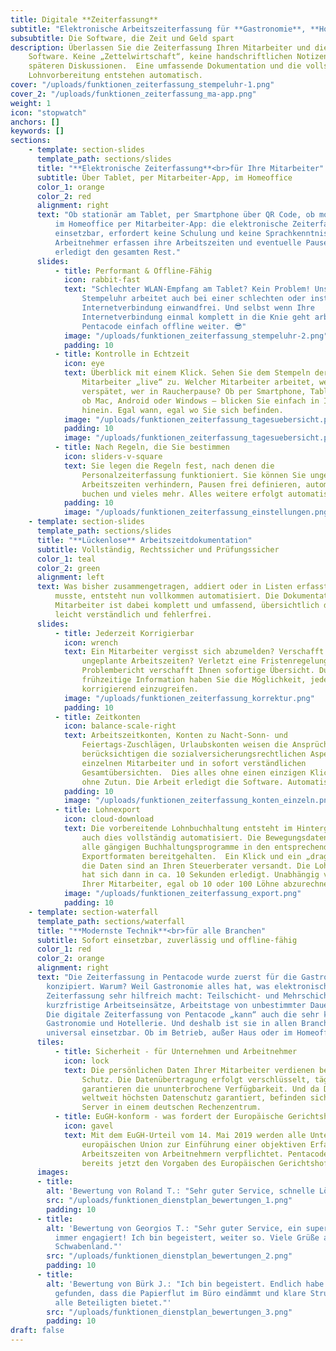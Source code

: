 ```yaml
---
title: Digitale **Zeiterfassung**
subtitle: "Elektronische Arbeitszeiterfassung für **Gastronomie**, **Hotellerie**, **Handel** und **Handwerk**"
subsubtitle: Die Software, die Zeit und Geld spart
description: Überlassen Sie die Zeiterfassung Ihren Mitarbeiter und die Kontrolle der
    Software. Keine „Zettelwirtschaft“, keine handschriftlichen Notizen, keine
    späteren Diskussionen.  Eine umfassende Dokumentation und die vollständige
    Lohnvorbereitung entstehen automatisch.
cover: "/uploads/funktionen_zeiterfassung_stempeluhr-1.png"
cover_2: "/uploads/funktionen_zeiterfassung_ma-app.png"
weight: 1
icon: "stopwatch"
anchors: []
keywords: []
sections:
    - template: section-slides
      template_path: sections/slides
      title: "**Elektronische Zeiterfassung**<br>für Ihre Mitarbeiter"
      subtitle: Über Tablet, per Mitarbeiter-App, im Homeoffice
      color_1: orange
      color_2: red
      alignment: right
      text: "Ob stationär am Tablet, per Smartphone über QR Code, ob mobil oder
          im Homeoffice per Mitarbeiter-App: die elektronische Zeiterfassung ist sofort
          einsetzbar, erfordert keine Schulung und keine Sprachkenntnisse.
          Arbeitnehmer erfassen ihre Arbeitszeiten und eventuelle Pausen - die Software
          erledigt den gesamten Rest."
      slides:
          - title: Performant & Offline-Fähig
            icon: rabbit-fast
            text: "Schlechter WLAN-Empfang am Tablet? Kein Problem! Unsere
                Stempeluhr arbeitet auch bei einer schlechten oder instabilen
                Internetverbindung einwandfrei. Und selbst wenn Ihre
                Internetverbindung einmal komplett in die Knie geht arbeitet
                Pentacode einfach offline weiter. 😎"
            image: "/uploads/funktionen_zeiterfassung_stempeluhr-2.png"
            padding: 10
          - title: Kontrolle in Echtzeit
            icon: eye
            text: Überblick mit einem Klick. Sehen Sie dem Stempeln der
                Mitarbeiter „live“ zu. Welcher Mitarbeiter arbeitet, wer ist
                verspätet, wer in Raucherpause? Ob per Smartphone, Tablet oder PC,
                ob Mac, Android oder Windows – blicken Sie einfach in Ihren Betrieb
                hinein. Egal wann, egal wo Sie sich befinden.
            image: "/uploads/funktionen_zeiterfassung_tagesuebersicht.png"
            padding: 10
            image: "/uploads/funktionen_zeiterfassung_tagesuebersicht.png"
          - title: Nach Regeln, die Sie bestimmen
            icon: sliders-v-square
            text: Sie legen die Regeln fest, nach denen die
                Personalzeiterfassung funktioniert. Sie können Sie ungeplante
                Arbeitszeiten verhindern, Pausen frei definieren, automatisch Essen
                buchen und vieles mehr. Alles weitere erfolgt automatisch.
            padding: 10
            image: "/uploads/funktionen_zeiterfassung_einstellungen.png"
    - template: section-slides
      template_path: sections/slides
      title: "**Lückenlose** Arbeitszeitdokumentation"
      subtitle: Vollständig, Rechtssicher und Prüfungssicher
      color_1: teal
      color_2: green
      alignment: left
      text: Was bisher zusammengetragen, addiert oder in Listen erfasst werden
          musste, entsteht nun vollkommen automatisiert. Die Dokumentation zu jedem
          Mitarbeiter ist dabei komplett und umfassend, übersichtlich dargestellt,
          leicht verständlich und fehlerfrei.
      slides:
          - title: Jederzeit Korrigierbar
            icon: wrench
            text: Ein Mitarbeiter vergisst sich abzumelden? Verschafft sich
                ungeplante Arbeitszeiten? Verletzt eine Fristenregelung? Ein
                Problembericht verschafft Ihnen sofortige Übersicht. Durch
                frühzeitige Information haben Sie die Möglichkeit, jederzeit
                korrigierend einzugreifen.
            image: "/uploads/funktionen_zeiterfassung_korrektur.png"
            padding: 10
          - title: Zeitkonten
            icon: balance-scale-right
            text: Arbeitszeitkonten, Konten zu Nacht-Sonn- und
                Feiertags-Zuschlägen, Urlaubskonten weisen die Ansprüche aus und
                berücksichtigen die sozialversicherungsrechtlichen Aspekte. Zu jedem
                einzelnen Mitarbeiter und in sofort verständlichen
                Gesamtübersichten.  Dies alles ohne einen einzigen Klick und alles
                ohne Zutun. Die Arbeit erledigt die Software. Automatisch eben.
            padding: 10
            image: "/uploads/funktionen_zeiterfassung_konten_einzeln.png"
          - title: Lohnexport
            icon: cloud-download
            text: Die vorbereitende Lohnbuchhaltung entsteht im Hintergrund,
                auch dies vollständig automatisiert. Die Bewegungsdaten werden für
                alle gängigen Buchhaltungsprogramme in den entsprechenden
                Exportformaten bereitgehalten.  Ein Klick und ein „drag & drop“ und
                die Daten sind an Ihren Steuerberater versandt. Die Lohnbuchhaltung
                hat sich dann in ca. 10 Sekunden erledigt. Unabhängig von der Anzahl
                Ihrer Mitarbeiter, egal ob 10 oder 100 Löhne abzurechnen sind.
            image: "/uploads/funktionen_zeiterfassung_export.png"
            padding: 10
    - template: section-waterfall
      template_path: sections/waterfall
      title: "**Modernste Technik**<br>für alle Branchen"
      subtitle: Sofort einsetzbar, zuverlässig und offline-fähig
      color_1: red
      color_2: orange
      alignment: right
      text: "Die Zeiterfassung in Pentacode wurde zuerst für die Gastronomie
        konzipiert. Warum? Weil Gastronomie alles hat, was elektronische
        Zeiterfassung sehr hilfreich macht: Teilschicht- und Mehrschichtbetrieb,
        kurzfristige Arbeitseinsätze, Arbeitstage von unbestimmter Dauer u.v.m.
        Die digitale Zeiterfassung von Pentacode „kann“ auch die sehr komplizierte
        Gastronomie und Hotellerie. Und deshalb ist sie in allen Branchen und
        universal einsetzbar. Ob im Betrieb, außer Haus oder im Homeoffice."
      tiles:
          - title: Sicherheit - für Unternehmen und Arbeitnehmer
            icon: lock
            text: Die persönlichen Daten Ihrer Mitarbeiter verdienen besonderen
                Schutz. Die Datenübertragung erfolgt verschlüsselt, tägliche Backups
                garantieren die ununterbrochene Verfügbarkeit. Und da Deutschland den
                weltweit höchsten Datenschutz garantiert, befinden sich unsere
                Server in einem deutschen Rechenzentrum.
          - title: EuGH-konform - was fordert der Europäische Gerichtshof bei der digitalen Zeiterfassung?
            icon: gavel
            text: Mit dem EuGH-Urteil vom 14. Mai 2019 werden alle Unternehmen der
                europäischen Union zur Einführung einer objektiven Erfassung der
                Arbeitszeiten von Arbeitnehmern verpflichtet. Pentacode entspricht
                bereits jetzt den Vorgaben des Europäischen Gerichtshofs.
      images:
      - title:
        alt: 'Bewertung von Roland T.: "Sehr guter Service, schnelle Lösung und sehr kompetente Ansprechpartner!"'
        src: "/uploads/funktionen_dienstplan_bewertungen_1.png"
        padding: 10
      - title:
        alt: 'Bewertung von Georgios T.: "Sehr guter Service, ein super Team und
          immer engagiert! Ich bin begeistert, weiter so. Viele Grüße aus dem
          Schwabenland."'
        src: "/uploads/funktionen_dienstplan_bewertungen_2.png"
        padding: 10
      - title:
        alt: 'Bewertung von Bürk J.: "Ich bin begeistert. Endlich habe ich etwas
          gefunden, dass die Papierflut im Büro eindämmt und klare Strukturen für
          alle Beteiligten bietet."'
        src: "/uploads/funktionen_dienstplan_bewertungen_3.png"
        padding: 10
draft: false
---
```

